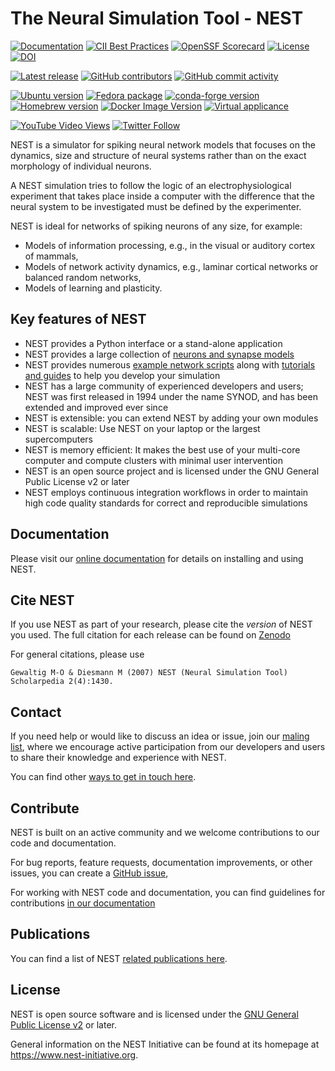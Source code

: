 # The Neural Simulation Tool - NEST

[![Documentation](https://img.shields.io/readthedocs/nest-simulator?logo=readthedocs&logo=Read%20the%20Docs&label=Documentation)](https://nest-simulator.org/documentation)
[![CII Best Practices](https://bestpractices.coreinfrastructure.org/projects/2218/badge)](https://bestpractices.coreinfrastructure.org/projects/2218)
[![OpenSSF Scorecard](https://api.scorecard.dev/projects/github.com/nest/nest-simulator/badge)](https://scorecard.dev/viewer/?uri=github.com/nest/nest-simulator)
[![License](http://img.shields.io/:license-GPLv2+-green.svg)](http://www.gnu.org/licenses/gpl-2.0.html)
[![DOI](https://zenodo.org/badge/DOI/10.5281/zenodo.17036827.svg)](https://doi.org/10.5281/zenodo.17036827)

[![Latest release](https://img.shields.io/github/release/nest/nest-simulator.svg?color=brightgreen&label=latest%20release)](https://github.com/nest/nest-simulator/releases)
[![GitHub contributors](https://img.shields.io/github/contributors/nest/nest-simulator?logo=github)](https://github.com/nest/nest-simulator)
[![GitHub commit activity](https://img.shields.io/github/commit-activity/y/nest/nest-simulator?logo=github&color=%23ff6633)](https://github.com/nest/nest-simulator)

[![Ubuntu version](https://img.shields.io/badge/ubuntu-(PPA)-blue?logo=debian)](https://nest-simulator.readthedocs.io/en/latest/installation/)
[![Fedora package](https://img.shields.io/fedora/v/nest?logo=fedora)](https://src.fedoraproject.org/rpms/nest)
[![conda-forge version](https://img.shields.io/conda/vn/conda-forge/nest-simulator.svg?logo=conda-forge&logoColor=white)](https://anaconda.org/conda-forge/nest-simulator)
[![Homebrew version](https://img.shields.io/homebrew/v/nest.svg?logo=apple)](https://formulae.brew.sh/formula/nest)
[![Docker Image Version](https://img.shields.io/docker/v/nest/nest-simulator?color=blue&label=docker&logo=docker&logoColor=white&sort=semver)](https://hub.docker.com/r/nest/nest-simulator)
[![Virtual applicance](https://img.shields.io/badge/VM-v3.7-blue?logo=CodeSandbox)](https://nest-simulator.readthedocs.io/en/latest/installation/livemedia.html#live-media)

[![YouTube Video Views](https://img.shields.io/youtube/views/K7KXmIv6ROY?style=social)](https://www.youtube.com/results?search_query=nest-simulator+neurons)
[![Twitter Follow](https://img.shields.io/twitter/follow/nestsimulator?style=social)](https://twitter.com/nestsimulator)

NEST is a simulator for spiking neural network models that focuses on the
dynamics, size and structure of neural systems rather than on the exact
morphology of individual neurons.

A NEST simulation tries to follow the logic of an electrophysiological
experiment that takes place inside a computer with the difference that the
neural system to be investigated must be defined by the experimenter.

NEST is ideal for networks of spiking neurons of any size, for example:

- Models of information processing, e.g., in the visual or auditory cortex of
  mammals,
- Models of network activity dynamics, e.g., laminar cortical networks or
  balanced random networks,
- Models of learning and plasticity.

## Key features of NEST

* NEST provides a Python interface or a stand-alone application
* NEST provides a large collection of [neurons and synapse models](https://nest-simulator.org/documentation/models/index.html)
* NEST provides numerous [example network scripts](https://nest-simulator.org/documentation/examples/index.html) along with
  [tutorials and guides](https://nest-simulator.org/documentation/get-started_index.html) to help you develop your simulation
* NEST has a large community of experienced developers and users; NEST was first released in 1994 under the name SYNOD, and has been extended and improved ever since
* NEST is extensible: you can extend NEST by adding your own modules
* NEST is scalable: Use NEST on your laptop or the largest supercomputers
* NEST is memory efficient: It makes the best use of your multi-core computer and compute clusters with minimal user intervention
* NEST is an open source project and is licensed under the GNU General Public License v2 or later
* NEST employs continuous integration workflows in order to maintain high code quality standards for correct and reproducible simulations


## Documentation

Please visit our [online documentation](https://nest-simulator.org/documentation) for details on installing and using NEST.


## Cite NEST

If you use NEST as part of your research, please cite the *version* of NEST you used.
The full citation for each release can be found on [Zenodo](https://zenodo.org/search?q=title%3ANEST%20AND%20-description%3Agraphical%20AND%20simulator&l=list&p=1&s=10&sort=publication-desc)

For general citations, please use

`Gewaltig M-O & Diesmann M (2007) NEST (Neural Simulation Tool) Scholarpedia 2(4):1430.`

## Contact


If you need help or would like to discuss an idea or issue,
join our [maling list](https://nest-simulator.org/documentation/developer_space/guidelines/mailing_list_guidelines.html),
where we encourage active participation from our developers and users to share their knowledge and experience with NEST.


You can find other [ways to get in touch here](https://nest-simulator.org/documentation/community.html).


## Contribute

NEST is built on an active community and we welcome contributions to our code and documentation.


For bug reports, feature requests, documentation improvements, or other issues,
you can create a [GitHub issue](https://github.com/nest/nest-simulator/issues/new/choose),

For working with NEST code and documentation, you can find guidelines for contributions
[in our documentation](https://nest-simulator.org/documentation/developer_space/index.html#contribute-to-nest)


## Publications

You can find a list of NEST [related publications here](https://www.nest-simulator.org/publications/).

## License


NEST is open source software and is licensed under the [GNU General Public
License v2](https://www.gnu.org/licenses/old-licenses/gpl-2.0.en.html) or
later.

General information on the NEST Initiative can be found at
its homepage at https://www.nest-initiative.org.
